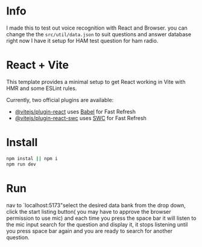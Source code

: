 # Info
I made this to test out voice recognition with React and Browser. you can change the the `src/util/data.json` to suit questions and answer database right now I have it setup for HAM test question for ham radio. 

# React + Vite

This template provides a minimal setup to get React working in Vite with HMR and some ESLint rules.

Currently, two official plugins are available:

- [@vitejs/plugin-react](https://github.com/vitejs/vite-plugin-react/blob/main/packages/plugin-react/README.md) uses [Babel](https://babeljs.io/) for Fast Refresh
- [@vitejs/plugin-react-swc](https://github.com/vitejs/vite-plugin-react-swc) uses [SWC](https://swc.rs/) for Fast Refresh


# Install
```Bash
npm instal || npm i
npm run dev
```

# Run
nav to `localhost:5173"select the desired data bank from the drop down, click the start listing button( you may have to approve the browser permission to use mic) and each time you press the space bar it will listen to the mic input search for the question and display it, it stops listening until you press space bar again and you are ready to search for another question.